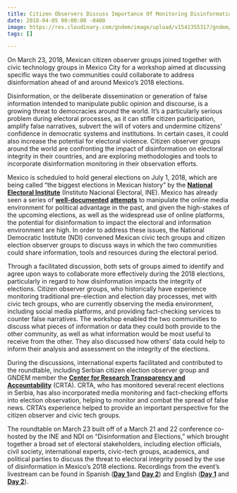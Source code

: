 ```yaml
---
title: Citizen Observers Discuss Importance Of Monitoring Disinformation In Elections
date: 2018-04-05 00:00:00 -0400
image: https://res.cloudinary.com/gndem/image/upload/v1541355317/gndem/monitoring-disinformation-1.jpg
tags: []

---
```

On March 23, 2018, Mexican citizen observer groups joined together with civic technology groups in Mexico City for a workshop aimed at discussing specific ways the two communities could collaborate to address disinformation ahead of and around Mexico’s 2018 elections.

Disinformation, or the deliberate dissemination or generation of false information intended to manipulate public opinion and discourse, is a growing threat to democracies around the world. It’s a particularly serious problem during electoral processes, as it can stifle citizen participation, amplify false narratives, subvert the will of voters and undermine citizens’ confidence in democratic systems and institutions. In certain cases, it could also increase the potential for electoral violence. Citizen observer groups around the world are confronting the impact of disinformation on electoral integrity in their countries, and are exploring methodologies and tools to incorporate disinformation monitoring in their observation efforts.

Mexico is scheduled to hold general elections on July 1, 2018, which are being called “the biggest elections in Mexican history” by the [**National Electoral Institute**](https://www.ine.mx/) (Instituto Nacional Electoral, INE). Mexico has already seen a series of [**well-documented**](https://www.wired.com/2015/08/pro-government-twitter-bots-try-hush-mexican-activists/) [**attempts**](https://elpais.com/internacional/2018/03/21/actualidad/1521628738_165398.html) to manipulate the online media environment for political advantage in the past, and given the high-stakes of the upcoming elections, as well as the widespread use of online platforms, the potential for disinformation to impact the electoral and information environment are high. In order to address these issues, the National Democratic Institute (NDI) convened Mexican civic tech groups and citizen election observer groups to discuss ways in which the two communities could share information, tools and resources during the electoral period.

Through a facilitated discussion, both sets of groups aimed to identify and agree upon ways to collaborate more effectively during the 2018 elections, particularly in regard to how disinformation impacts the integrity of elections. Citizen observer groups, who historically have experience monitoring traditional pre-election and election day processes, met with civic tech groups, who are currently observing the media environment, including social media platforms, and providing fact-checking services to counter false narratives. The workshop enabled the two communities to discuss what pieces of information or data they could both provide to the other community, as well as what information would be most useful to receive from the other. They also discussed how others’ data could help to inform their analysis and assessment on the integrity of the elections.

During the discussions, international experts facilitated and contributed to the roundtable, including Serbian citizen election observer group and GNDEM member the [**Center for Research Transparency and Accountability**](http://crta.rs/) (CRTA). CRTA, who has monitored several recent elections in Serbia, has also incorporated media monitoring and fact-checking efforts into election observation, helping to monitor and combat the spread of false news. CRTA’s experience helped to provide an important perspective for the citizen observer and civic tech groups.

The roundtable on March 23 built off of a March 21 and 22 conference co-hosted by the INE and NDI on “Disinformation and Elections,” which brought together a broad set of electoral stakeholders, including election officials, civil society, international experts, civic-tech groups, academics, and political parties to discuss the threat to electoral integrity posed by the use of disinformation in Mexico’s 2018 elections. Recordings from the event’s livestream can be found in Spanish ([**Day 1**](https://www.youtube.com/watch?v=RPR-k9_Jmgw)and [**Day 2**](https://www.youtube.com/watch?v=29Gifiz4SXo)) and English ([**Day 1**](https://www.youtube.com/watch?v=2AylF7qGvhw) and [**Day 2**](https://www.youtube.com/watch?v=j8aS4mSRtLE)).